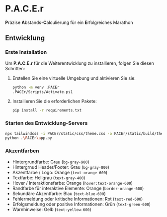 # **P.A.C.E.r**

**P**räzise **A**bstands-**C**alculierung für ein **E**rfolgreiches Ma**r**athon

## Entwicklung

### Erste Installation

Um **P.A.C.E.r** für die Weiterentwicklung zu installieren, folgen Sie diesen Schritten:

1. Erstellen Sie eine virtuelle Umgebung und aktivieren Sie sie:

   ```bash
   python -m venv .PACEr
   .PACEr/Scripts/Activate.ps1
   ```

2. Installieren Sie die erforderlichen Pakete:

   ```bash
   pip install -r requirements.txt
   ```
   
### Starten des Entwicklung-Servers

   ```bash
   npx tailwindcss -i PACEr/static/css/theme.css -o PACEr/static/build/theme.css --watch
   python .\PACEr\app.py
   ```
    
### Akzentfarben

- Hintergrundfarbe: Grau (`bg-gray-900`)
- Hintergrnud Header/Footer: Grau (`bg-gray-800`)
- Akzentfarbe / Logo: Orange (`text-orange-600`)
- Textfarbe: Hellgrau (`text-gray-400`)
- Hover / Interaktionsfarbe: Orange (`hover:text-orange-600`)
- Randfarbe für interaktive Elemente: Orange (`border-orange-600`)
- Sekundäre Akzentfarbe: Blau (`text-blue-600`)
- Fehlermeldung oder kritische Informationen: Rot (`text-red-600`)
- Erfolgsmeldung oder positive Informationen: Grün (`text-green-600`)
- Warnhinweise: Gelb (`text-yellow-600`)
